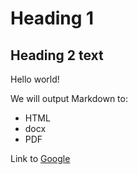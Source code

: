 # Heading 1

## Heading 2 text

Hello world!

We will output Markdown to:

- HTML
- docx
- PDF

Link to [Google](http://www.google.com/)